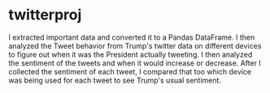# twitterproj
I extracted important data and converted it to a Pandas DataFrame.
I then analyzed the Tweet behavior from Trump's twitter data on different devices to figure out when it was the President actually tweeting.
I then analyzed the sentiment of the tweets and when it would increase or decrease. 
After I collected the sentiment of each tweet, I compared that too which device was being used for each tweet to see Trump's usual sentiment.
